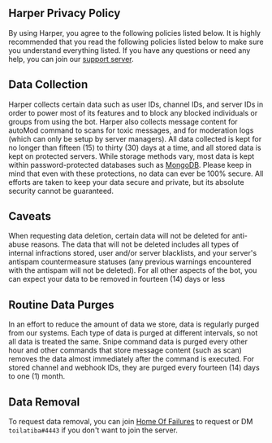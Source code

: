 ## Harper Privacy Policy

By using Harper, you agree to the following policies listed below. It is highly recommended that you read the following policies listed below to make sure you understand everything listed. If you have any questions or need any help, you can join our [support server](https://discord.gg/bwS6Zvfc8G).

## Data Collection
Harper collects certain data such as user IDs, channel IDs, and server IDs in order to power most of its features and to block any blocked individuals or groups from using the bot. Harper also collects message content for autoMod command to scans for toxic messages, and for moderation logs (which can only be setup by server managers). All data collected is kept for no longer than fifteen (15) to thirty (30) days at a time, and all stored data is kept on protected servers. While storage methods vary, most data is kept within password-protected databases such as [MongoDB](https://mongodb.com). Please keep in mind that even with these protections, no data can ever be 100% secure. All efforts are taken to keep your data secure and private, but its absolute security cannot be guaranteed.

## Caveats
When requesting data deletion, certain data will not be deleted for anti-abuse reasons. The data that will not be deleted includes all types of internal infractions stored, user and/or server blacklists, and your server's antispam countermeasure statuses (any previous warnings encountered with the antispam will not be deleted). For all other aspects of the bot, you can expect your data to be removed in fourteen (14) days or less

## Routine Data Purges
In an effort to reduce the amount of data we store, data is regularly purged from our systems. Each type of data is purged at different intervals, so not all data is treated the same. Snipe command data is purged every other hour and other commands that store message content (such as scan) removes the data almost immediately after the command is executed. For stored channel and webhook IDs, they are purged every fourteen (14) days to one (1) month.

## Data Removal
To request data removal, you can join [Home Of Failures](https://discord.gg/bwS6Zvfc8G) to request or DM `toilatiba#4443` if you don't want to join the server.
